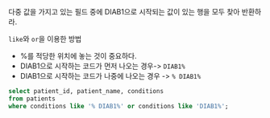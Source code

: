 다중 값을 가지고 있는 필드 중에 DIAB1으로 시작되는 값이 있는 행을 모두 찾아 반환하라.

`like`와 `or`을 이용한 방법
* %를 적당한 위치에 놓는 것이 중요하다.
* DIAB1으로 시작하는 코드가 먼저 나오는 경우-> `DIAB1%`
* DIAB1으로 시작하는 코드가 나중에 나오는 경우 -> `% DIAB1%`

```sql
select patient_id, patient_name, conditions
from patients
where conditions like '% DIAB1%' or conditions like 'DIAB1%';
```
